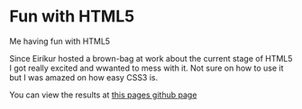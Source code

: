 Fun with HTML5
=========

Me having fun with HTML5

Since Eiríkur hosted a brown-bag at work about the current stage of HTML5 I got really excited and wwanted to mess with it. Not sure on how to use it but I was amazed on how easy CSS3 is.

You can view the results at [this pages github page](http://koddsson.github.com/HTML5_fun)
